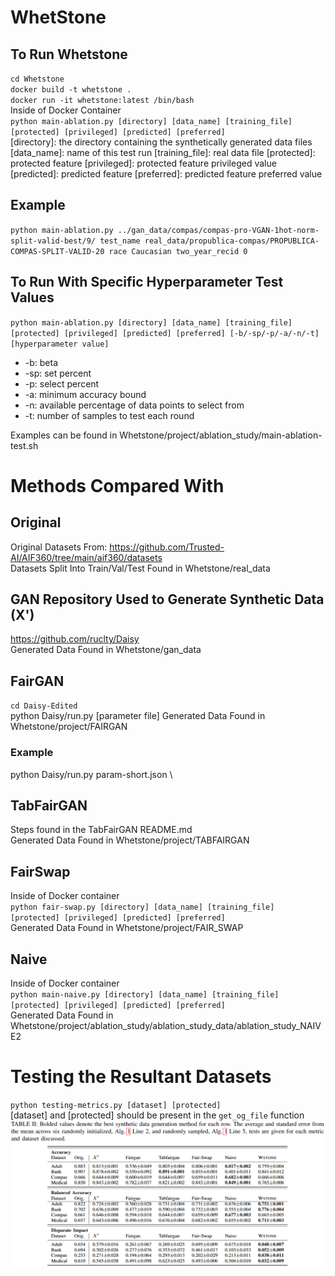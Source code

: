 # WhetStone

## To Run Whetstone
`cd Whetstone`\
`docker build -t whetstone .`\
`docker run -it whetstone:latest /bin/bash`\
Inside of Docker Container\
`python main-ablation.py [directory] [data_name] [training_file] [protected] [privileged] [predicted] [preferred]`\
[directory]: the directory containing the synthetically generated data files
[data_name]: name of this test run
[training_file]: real data file
[protected]: protected feature
[privileged]: protected feature privileged value
[predicted]: predicted feature
[preferred]: predicted feature preferred value

## Example
`python main-ablation.py ../gan_data/compas/compas-pro-VGAN-1hot-norm-split-valid-best/9/ test_name real_data/propublica-compas/PROPUBLICA-COMPAS-SPLIT-VALID-20 race Caucasian two_year_recid 0`

## To Run With Specific Hyperparameter Test Values
`python main-ablation.py [directory] [data_name] [training_file] [protected] [privileged] [predicted] [preferred] [-b/-sp/-p/-a/-n/-t] [hyperparameter value]`
* -b: beta
* -sp: set percent
* -p: select percent
* -a: minimum accuracy bound
* -n: available percentage of data points to select from
* -t: number of samples to test each round

Examples can be found in Whetstone/project/ablation_study/main-ablation-test.sh

# Methods Compared With

## Original
Original Datasets From: https://github.com/Trusted-AI/AIF360/tree/main/aif360/datasets \
Datasets Split Into Train/Val/Test Found in Whetstone/real_data

## GAN Repository Used to Generate Synthetic Data (X')
https://github.com/ruclty/Daisy \
Generated Data Found in Whetstone/gan_data

## FairGAN
`cd Daisy-Edited` \
python Daisy/run.py [parameter file] 
Generated Data Found in Whetstone/project/FAIRGAN
### Example
python Daisy/run.py param-short.json \

## TabFairGAN
Steps found in the TabFairGAN README.md \
Generated Data Found in Whetstone/project/TABFAIRGAN

## FairSwap
Inside of Docker container \
`python fair-swap.py [directory] [data_name] [training_file] [protected] [privileged] [predicted] [preferred]` \
Generated Data Found in Whetstone/project/FAIR_SWAP

## Naive
Inside of Docker container \
`python main-naive.py [directory] [data_name] [training_file] [protected] [privileged] [predicted] [preferred]` \
Generated Data Found in Whetstone/project/ablation_study/ablation_study_data/ablation_study_NAIVE2


# Testing the Resultant Datasets
`python testing-metrics.py [dataset] [protected]` \
[dataset] and [protected] should be present in the `get_og_file` function
![Results Table Here](results_table.png)


